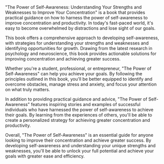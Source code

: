 "The Power of Self-Awareness: Understanding Your Strengths and Weaknesses to Improve Your Concentration" is a book that provides practical guidance on how to harness the power of self-awareness to improve concentration and productivity. In today's fast-paced world, it's easy to become overwhelmed by distractions and lose sight of our goals.

This book offers a comprehensive approach to developing self-awareness, with strategies for understanding your strengths and weaknesses and identifying opportunities for growth. Drawing from the latest research in psychology and neuroscience, this book provides actionable solutions for improving concentration and achieving greater success.

Whether you're a student, professional, or entrepreneur, "The Power of Self-Awareness" can help you achieve your goals. By following the principles outlined in this book, you'll be better equipped to identify and overcome obstacles, manage stress and anxiety, and focus your attention on what truly matters.

In addition to providing practical guidance and advice, "The Power of Self-Awareness" features inspiring stories and examples of successful individuals who have harnessed the power of self-awareness to achieve their goals. By learning from the experiences of others, you'll be able to create a personalized strategy for achieving greater concentration and productivity.

Overall, "The Power of Self-Awareness" is an essential guide for anyone looking to improve their concentration and achieve greater success. By developing self-awareness and understanding your unique strengths and weaknesses, you'll be able to unlock your full potential and achieve your goals with greater ease and efficiency.


